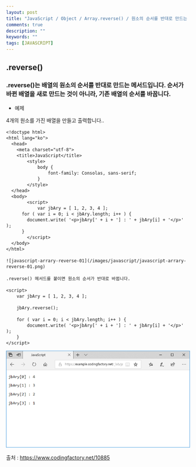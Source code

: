 ```yaml
---
layout: post
title: "JavaScript / Object / Array.reverse() / 원소의 순서를 반대로 만드는 메서드"
comments: true
description: ""
keywords: ""
tags: [JAVASCRIPT]
---
```


## .reverse()

### .reverse()는 배열의 원소의 순서를 반대로 만드는 메서드입니다. 순서가 바뀐 배열을 새로 만드는 것이 아니라, 기존 배열의 순서를 바꿉니다.

- 예제

4개의 원소를 가진 배열을 만들고 출력합니다..

```
<!doctype html>
<html lang="ko">
  <head>
    <meta charset="utf-8">
    <title>JavaScript</title>
		<style>
			body {
				font-family: Consolas, sans-serif;
			}
		</style>
  </head>
  <body>
		<script>
			var jbAry = [ 1, 2, 3, 4 ];
      for ( var i = 0; i < jbAry.length; i++ ) {
        document.write( '<p>jbAry[' + i + '] : ' + jbAry[i] + '</p>' );
      }
		</script>
  </body>
</html>

![javascript-arrary-reverse-01](/images/javascript/javascript-arrary-reverse-01.png)

.reverse() 메서드를 붙이면 원소의 순서가 반대로 바뀝니다.

<script>
	var jbAry = [ 1, 2, 3, 4 ];

	jbAry.reverse();
	
	for ( var i = 0; i < jbAry.length; i++ ) {
		document.write( '<p>jbAry[' + i + '] : ' + jbAry[i] + '</p>' );
	}
</script>
```

![javascript-arrary-reverse-02](/images/javascript/javascript-arrary-reverse-02.png)

출처 : https://www.codingfactory.net/10885